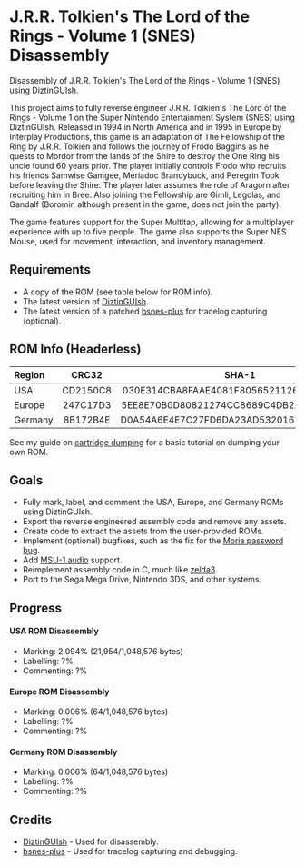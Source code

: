 # J.R.R. Tolkien's The Lord of the Rings - Volume 1 (SNES) Disassembly
Disassembly of J.R.R. Tolkien's The Lord of the Rings - Volume 1 (SNES) using DiztinGUIsh.

This project aims to fully reverse engineer J.R.R. Tolkien's The Lord of the Rings - Volume 1 on the Super Nintendo Entertainment System (SNES) using DiztinGUIsh. Released in 1994 in North America and in 1995 in Europe by Interplay Productions, this game is an adaptation of The Fellowship of the Ring by J.R.R. Tolkien and follows the journey of Frodo Baggins as he quests to Mordor from the lands of the Shire to destroy the One Ring his uncle found 60 years prior. The player initially controls Frodo who recruits his friends Samwise Gamgee, Meriadoc Brandybuck, and Peregrin Took before leaving the Shire. The player later assumes the role of Aragorn after recruiting him in Bree. Also joining the Fellowship are Gimli, Legolas, and Gandalf (Boromir, although present in the game, does not join the party).

The game features support for the Super Multitap, allowing for a multiplayer experience with up to five people. The game also supports the Super NES Mouse, used for movement, interaction, and inventory management.

## Requirements
* A copy of the ROM (see table below for ROM info).
* The latest version of [DiztinGUIsh](https://github.com/IsoFrieze/DiztinGUIsh/releases).
* The latest version of a patched [bsnes-plus](https://github.com/DizTools/bsnes-plus/releases) for tracelog capturing (optional).

## ROM Info (Headerless)
| Region  |   CRC32  |                   SHA-1                  |
|:--------|:--------:|:----------------------------------------:|
| USA     | CD2150C8 | 030E314CBA8FAAE4081F8056521126916E5E0ADA |
| Europe  | 247C17D3 | 5EE8E70B0D80821274CC8689C4DB22215B5AE52F |
| Germany | 8B172B4E | D0A54A6E4E7C27FD6DA23AD53201679272F9AC04 |

See my guide on [cartridge dumping](docs/CARTDUMPING.md) for a basic tutorial on dumping your own ROM.

## Goals
* Fully mark, label, and comment the USA, Europe, and Germany ROMs using DiztinGUIsh.
* Export the reverse engineered assembly code and remove any assets.
* Create code to extract the assets from the user-provided ROMs.
* Implement (optional) bugfixes, such as the fix for the [Moria password bug](https://cml-a.com/content/2021/04/06/lord-of-the-rings-snes-bugfix/).
* Add [MSU-1 audio](https://www.reddit.com/r/snes/comments/ej14qy/comment/ft0u7rh/) support.
* Reimplement assembly code in C, much like [zelda3](https://github.com/snesrev/zelda3).
* Port to the Sega Mega Drive, Nintendo 3DS, and other systems.

## Progress
#### USA ROM Disassembly
* Marking: 2.094% (21,954/1,048,576 bytes)
* Labelling: ?%
* Commenting: ?%
#### Europe ROM Disassembly
* Marking: 0.006% (64/1,048,576 bytes)
* Labelling: ?%
* Commenting: ?%
#### Germany ROM Disassembly
* Marking: 0.006% (64/1,048,576 bytes)
* Labelling: ?%
* Commenting: ?%

## Credits
* [DiztinGUIsh](https://github.com/IsoFrieze/DiztinGUIsh) - Used for disassembly.
* [bsnes-plus](https://github.com/DizTools/bsnes-plus) - Used for tracelog capturing and debugging.
